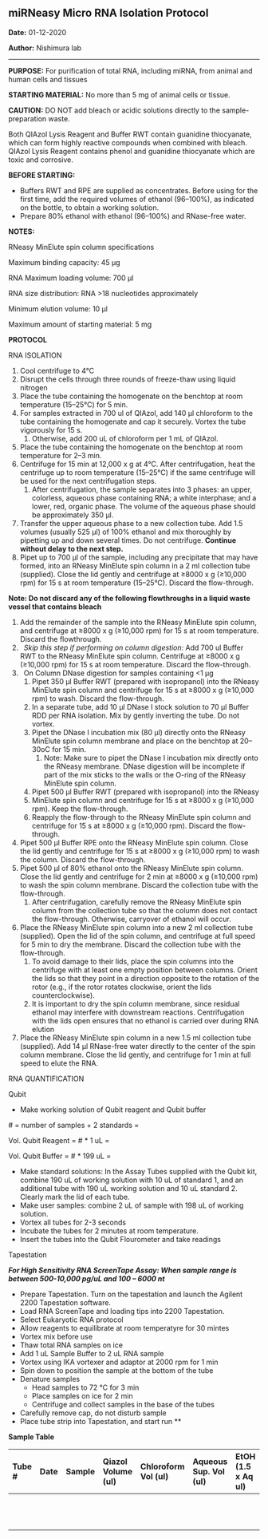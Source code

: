 ﻿## miRNeasy Micro RNA Isolation Protocol

**Date:** 01-12-2020

**Author:** Nishimura lab

--- 

**PURPOSE:** For purification of total RNA, including miRNA, from animal and human cells and tissues

**STARTING MATERIAL:** No more than 5 mg of animal cells or tissue.

**CAUTION:** DO NOT add bleach or acidic solutions directly to the sample-preparation waste.

Both QIAzol Lysis Reagent and Buffer RWT contain guanidine thiocyanate, which can form highly reactive compounds when combined with bleach. QIAzol Lysis Reagent contains phenol and guanidine thiocyanate which are toxic and corrosive. 


**BEFORE STARTING:** 

- Buffers RWT and RPE are supplied as concentrates. Before using for the first time, add the required volumes of ethanol (96–100%), as indicated on the bottle, to obtain a working solution.
- Prepare 80% ethanol with ethanol (96–100%) and RNase-free water.

**NOTES:**

RNeasy MinElute spin column specifications 

Maximum binding capacity: 45 µg 

RNA Maximum loading volume: 700 µl 

RNA size distribution: RNA >18 nucleotides approximately 

Minimum elution volume: 10 µl 

Maximum amount of starting material: 5 mg

**PROTOCOL**

RNA ISOLATION

1. Cool centrifuge to 4°C
1. Disrupt the cells through three rounds of freeze-thaw using liquid nitrogen
1. Place the tube containing the homogenate on the benchtop at room temperature (15–25°C) for 5 min.
1. For samples extracted in 700 ul of QIAzol, add 140 µl chloroform to the tube containing the homogenate and cap it securely. Vortex the tube vigorously for 15 s. 
   1. Otherwise, add 200 uL of chloroform per 1 mL of QIAzol.
1. Place the tube containing the homogenate on the benchtop at room temperature for 2–3 min.
1. Centrifuge for 15 min at 12,000 x g at 4°C. After centrifugation, heat the centrifuge up to room temperature (15–25°C) if the same centrifuge will be used for the next centrifugation steps.
   1. After centrifugation, the sample separates into 3 phases: an upper, colorless, aqueous phase containing RNA; a white interphase; and a lower, red, organic phase. The volume of the aqueous phase should be approximately 350 µl.
1. Transfer the upper aqueous phase to a new collection tube. Add 1.5 volumes (usually 525 µl) of 100% ethanol and mix thoroughly by pipetting up and down several times. Do not centrifuge. **Continue without delay to the next step.**
1. Pipet up to 700 µl of the sample, including any precipitate that may have formed, into an RNeasy MinElute spin column in a 2 ml collection tube (supplied). Close the lid gently and centrifuge at ≥8000 x g (≥10,000 rpm) for 15 s at room temperature (15–25°C). Discard the flow-through.

**Note: Do not discard any of the following flowthroughs in a liquid waste vessel that contains bleach**

1. Add the remainder of the sample into the RNeasy MinElute spin column, and centrifuge at ≥8000 x g (≥10,000 rpm) for 15 s at room temperature. Discard the flowthrough.
1. ` `*Skip this step if performing on column digestion:* Add 700 ul Buffer RWT to the RNeasy MinElute spin column. Centrifuge at ≥8000 x g (≥10,000 rpm) for 15 s at room temperature. Discard the flow-through.
1. ` `On Column DNase digestion for samples containing <1 μg
   1. Pipet 350 μl Buffer RWT (prepared with isopropanol) into the RNeasy MinElute spin column and centrifuge for 15 s at ≥8000 x g (≥10,000 rpm) to wash. Discard the flow-through.
   1. In a separate tube, add 10 μl DNase I stock solution to 70 μl Buffer RDD per RNA isolation. Mix by gently inverting the tube. Do not vortex.
   1. Pipet the DNase I incubation mix (80 μl) directly onto the RNeasy MinElute spin column membrane and place on the benchtop at 20– 30oC for 15 min.
      1. Note: Make sure to pipet the DNase I incubation mix directly onto the RNeasy membrane. DNase digestion will be incomplete if part of the mix sticks to the walls or the O-ring of the RNeasy MinElute spin column.
   1. Pipet 500 μl Buffer RWT (prepared with isopropanol) into the RNeasy
   1. MinElute spin column and centrifuge for 15 s at ≥8000 x g (≥10,000 rpm). Keep the flow-through.
   1. Reapply the flow-through to the RNeasy MinElute spin column and centrifuge for 15 s at ≥8000 x g (≥10,000 rpm). Discard the flow-through.
1. Pipet 500 µl Buffer RPE onto the RNeasy MinElute spin column. Close the lid gently and centrifuge for 15 s at ≥8000 x g (≥10,000 rpm) to wash the column. Discard the flow-through.
1. Pipet 500 µl of 80% ethanol onto the RNeasy MinElute spin column. Close the lid gently and centrifuge for 2 min at ≥8000 x g (≥10,000 rpm) to wash the spin column membrane. Discard the collection tube with the flow-through.
   1. After centrifugation, carefully remove the RNeasy MinElute spin column from the collection tube so that the column does not contact the flow-through. Otherwise, carryover of ethanol will occur.
1. Place the RNeasy MinElute spin column into a new 2 ml collection tube (supplied). Open the lid of the spin column, and centrifuge at full speed for 5 min to dry the membrane. Discard the collection tube with the flow-through.
   1. To avoid damage to their lids, place the spin columns into the centrifuge with at least one empty position between columns. Orient the lids so that they point in a direction opposite to the rotation of the rotor (e.g., if the rotor rotates clockwise, orient the lids counterclockwise).
   1. It is important to dry the spin column membrane, since residual ethanol may interfere with downstream reactions. Centrifugation with the lids open ensures that no ethanol is carried over during RNA elution
1. Place the RNeasy MinElute spin column in a new 1.5 ml collection tube (supplied). Add 14 µl RNase-free water directly to the center of the spin column membrane. Close the lid gently, and centrifuge for 1 min at full speed to elute the RNA.

RNA QUANTIFICATION

Qubit

- Make working solution of Qubit reagent and Qubit buffer

\# = number of samples + 2 standards = 

Vol. Qubit Reagent = # \* 1 uL = 

Vol. Qubit Buffer = # \* 199 uL = 

- Make standard solutions: In the Assay Tubes supplied with the Qubit kit, combine 190 uL of working solution with 10 uL of standard 1, and an additional tube with 190 uL working solution and 10 uL standard 2. Clearly mark the lid of each tube.
- Make user samples: combine 2 uL of sample with 198 uL of working solution.
- Vortex all tubes for 2-3 seconds
- Incubate the tubes for 2 minutes at room temperature.
- Insert the tubes into the Qubit Flourometer and take readings

Tapestation

***For High Sensitivity RNA ScreenTape Assay: When sample range is between 500-10,000 pg/uL and 100 – 6000 nt***

- Prepare Tapestation. Turn on the tapestation and launch the Agilent 2200 Tapestation software.
- Load RNA ScreenTape and loading tips into 2200 Tapestation.
- Select Eukaryotic RNA protocol
- Allow reagents to equilibrate at room temperatyre for 30 mintes
- Vortex mix before use
- Thaw total RNA samples on ice
- Add 1 uL Sample Buffer to 2 uL RNA sample
- Vortex using IKA vortexer and adaptor at 2000 rpm for 1 min
- Spin down to position the sample at the bottom of the tube
- Denature samples
  - Head samples to 72 °C for 3 min
  - Place samples on ice for 2 min
  - Centrifuge and collect samples in the base of the tubes
- Carefully remove cap, do not disturb sample
- Place tube strip into Tapestation, and start run
**


**Sample Table**



|Tube #|Date|Sample|Qiazol Volume (ul)|Chloroform Vol (ul)|Aqueous Sup. Vol (ul) |EtOH (1.5 x Aq ul)|Qubit ng/ul|Tapestation ng/ul|
| :- | :- | :- | :- | :- | :- | :- | :- | :- |
||||||||||
||||||||||
||||||||||
||||||||||
||||||||||
||||||||||
||||||||||
||||||||||
||||||||||
||||||||||
||||||||||
||||||||||


